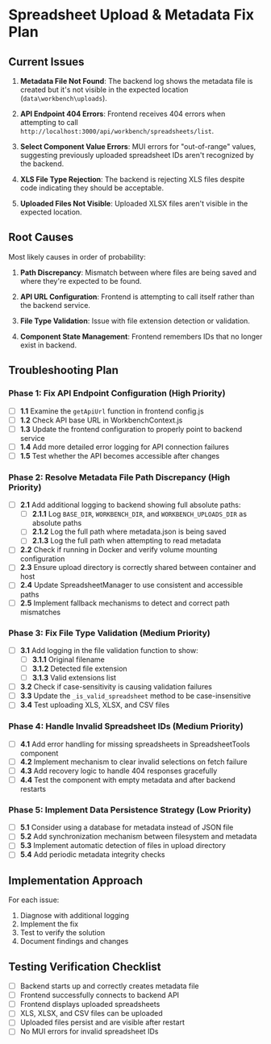 # Spreadsheet Upload & Metadata Fix Plan

## Current Issues

1. **Metadata File Not Found**: The backend log shows the metadata file is created but it's not visible in the expected location (`data\workbench\uploads`).

2. **API Endpoint 404 Errors**: Frontend receives 404 errors when attempting to call `http://localhost:3000/api/workbench/spreadsheets/list`.

3. **Select Component Value Errors**: MUI errors for "out-of-range" values, suggesting previously uploaded spreadsheet IDs aren't recognized by the backend.

4. **XLS File Type Rejection**: The backend is rejecting XLS files despite code indicating they should be acceptable.

5. **Uploaded Files Not Visible**: Uploaded XLSX files aren't visible in the expected location.

## Root Causes

Most likely causes in order of probability:

1. **Path Discrepancy**: Mismatch between where files are being saved and where they're expected to be found.

2. **API URL Configuration**: Frontend is attempting to call itself rather than the backend service.

3. **File Type Validation**: Issue with file extension detection or validation.

4. **Component State Management**: Frontend remembers IDs that no longer exist in backend.

## Troubleshooting Plan

### Phase 1: Fix API Endpoint Configuration (High Priority)

- [ ] **1.1** Examine the `getApiUrl` function in frontend config.js
- [ ] **1.2** Check API base URL in WorkbenchContext.js
- [ ] **1.3** Update the frontend configuration to properly point to backend service
- [ ] **1.4** Add more detailed error logging for API connection failures
- [ ] **1.5** Test whether the API becomes accessible after changes

### Phase 2: Resolve Metadata File Path Discrepancy (High Priority)

- [ ] **2.1** Add additional logging to backend showing full absolute paths:
  - [ ] **2.1.1** Log `BASE_DIR`, `WORKBENCH_DIR`, and `WORKBENCH_UPLOADS_DIR` as absolute paths
  - [ ] **2.1.2** Log the full path where metadata.json is being saved
  - [ ] **2.1.3** Log the full path when attempting to read metadata
- [ ] **2.2** Check if running in Docker and verify volume mounting configuration
- [ ] **2.3** Ensure upload directory is correctly shared between container and host
- [ ] **2.4** Update SpreadsheetManager to use consistent and accessible paths
- [ ] **2.5** Implement fallback mechanisms to detect and correct path mismatches

### Phase 3: Fix File Type Validation (Medium Priority)

- [ ] **3.1** Add logging in the file validation function to show:
  - [ ] **3.1.1** Original filename
  - [ ] **3.1.2** Detected file extension
  - [ ] **3.1.3** Valid extensions list
- [ ] **3.2** Check if case-sensitivity is causing validation failures
- [ ] **3.3** Update the `_is_valid_spreadsheet` method to be case-insensitive
- [ ] **3.4** Test uploading XLS, XLSX, and CSV files

### Phase 4: Handle Invalid Spreadsheet IDs (Medium Priority)

- [ ] **4.1** Add error handling for missing spreadsheets in SpreadsheetTools component
- [ ] **4.2** Implement mechanism to clear invalid selections on fetch failure
- [ ] **4.3** Add recovery logic to handle 404 responses gracefully
- [ ] **4.4** Test the component with empty metadata and after backend restarts

### Phase 5: Implement Data Persistence Strategy (Low Priority)

- [ ] **5.1** Consider using a database for metadata instead of JSON file
- [ ] **5.2** Add synchronization mechanism between filesystem and metadata
- [ ] **5.3** Implement automatic detection of files in upload directory
- [ ] **5.4** Add periodic metadata integrity checks

## Implementation Approach

For each issue:
1. Diagnose with additional logging
2. Implement the fix
3. Test to verify the solution
4. Document findings and changes

## Testing Verification Checklist

- [ ] Backend starts up and correctly creates metadata file
- [ ] Frontend successfully connects to backend API
- [ ] Frontend displays uploaded spreadsheets
- [ ] XLS, XLSX, and CSV files can be uploaded
- [ ] Uploaded files persist and are visible after restart
- [ ] No MUI errors for invalid spreadsheet IDs
